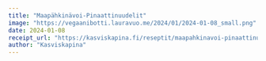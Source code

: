 ```yaml
---
title: "Maapäh­kinävoi-Pinaatti­nuudelit"
image: "https://vegaanibotti.lauravuo.me/2024/01/2024-01-08_small.png"
date: 2024-01-08
receipt_url: "https://kasviskapina.fi/reseptit/maapahkinavoi-pinaattinuudelit"
author: "Kasviskapina"
---
```

